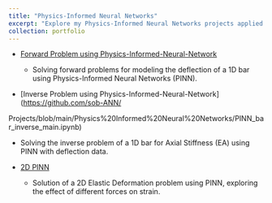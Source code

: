 ```yaml
---
title: "Physics-Informed Neural Networks"
excerpt: "Explore my Physics-Informed Neural Networks projects applied to practical problems in Mechanics."
collection: portfolio
---
```


- [Forward Problem using Physics-Informed-Neural-Network](https://github.com/sob-ANN/Projects/blob/main/Physics%20Informed%20Neural%20Networks/forward_problem_main.ipynb)
  - Solving forward problems for modeling the deflection of a 1D bar using Physics-Informed Neural Networks (PINN).

- [Inverse Problem using Physics-Informed-Neural-Network](https://github.com/sob-ANN/

Projects/blob/main/Physics%20Informed%20Neural%20Networks/PINN_bar_inverse_main.ipynb)
  - Solving the inverse problem of a 1D bar for Axial Stiffness (EA) using PINN with deflection data.

- [2D PINN](https://github.com/sob-ANN/Projects/blob/main/Physics%20Informed%20Neural%20Networks/2D%20PINN%20Project.ipynb)
  - Solution of a 2D Elastic Deformation problem using PINN, exploring the effect of different forces on strain.
